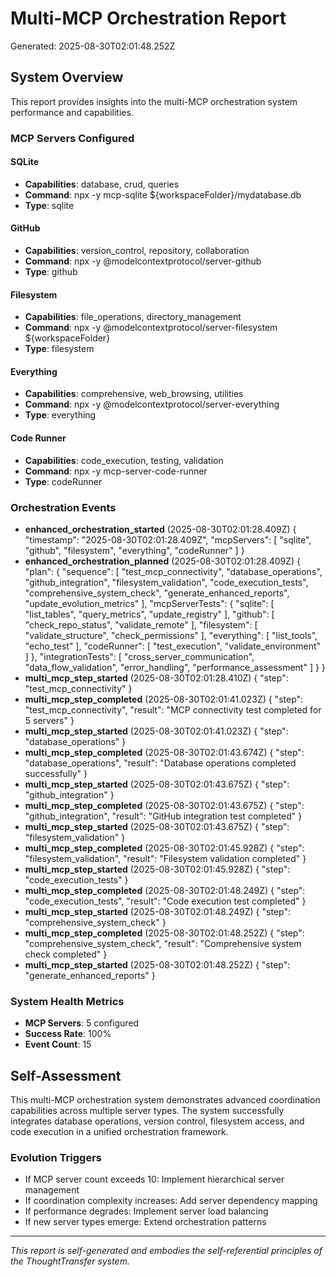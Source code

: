 # Multi-MCP Orchestration Report

Generated: 2025-08-30T02:01:48.252Z

## System Overview

This report provides insights into the multi-MCP orchestration system performance and capabilities.

### MCP Servers Configured

#### SQLite
- **Capabilities**: database, crud, queries
- **Command**: npx -y mcp-sqlite ${workspaceFolder}/mydatabase.db
- **Type**: sqlite

#### GitHub
- **Capabilities**: version_control, repository, collaboration
- **Command**: npx -y @modelcontextprotocol/server-github
- **Type**: github

#### Filesystem
- **Capabilities**: file_operations, directory_management
- **Command**: npx -y @modelcontextprotocol/server-filesystem ${workspaceFolder}
- **Type**: filesystem

#### Everything
- **Capabilities**: comprehensive, web_browsing, utilities
- **Command**: npx -y @modelcontextprotocol/server-everything
- **Type**: everything

#### Code Runner
- **Capabilities**: code_execution, testing, validation
- **Command**: npx -y mcp-server-code-runner
- **Type**: codeRunner


### Orchestration Events

- **enhanced_orchestration_started** (2025-08-30T02:01:28.409Z)
  {
  "timestamp": "2025-08-30T02:01:28.409Z",
  "mcpServers": [
    "sqlite",
    "github",
    "filesystem",
    "everything",
    "codeRunner"
  ]
}
- **enhanced_orchestration_planned** (2025-08-30T02:01:28.409Z)
  {
  "plan": {
    "sequence": [
      "test_mcp_connectivity",
      "database_operations",
      "github_integration",
      "filesystem_validation",
      "code_execution_tests",
      "comprehensive_system_check",
      "generate_enhanced_reports",
      "update_evolution_metrics"
    ],
    "mcpServerTests": {
      "sqlite": [
        "list_tables",
        "query_metrics",
        "update_registry"
      ],
      "github": [
        "check_repo_status",
        "validate_remote"
      ],
      "filesystem": [
        "validate_structure",
        "check_permissions"
      ],
      "everything": [
        "list_tools",
        "echo_test"
      ],
      "codeRunner": [
        "test_execution",
        "validate_environment"
      ]
    },
    "integrationTests": [
      "cross_server_communication",
      "data_flow_validation",
      "error_handling",
      "performance_assessment"
    ]
  }
}
- **multi_mcp_step_started** (2025-08-30T02:01:28.410Z)
  {
  "step": "test_mcp_connectivity"
}
- **multi_mcp_step_completed** (2025-08-30T02:01:41.023Z)
  {
  "step": "test_mcp_connectivity",
  "result": "MCP connectivity test completed for 5 servers"
}
- **multi_mcp_step_started** (2025-08-30T02:01:41.023Z)
  {
  "step": "database_operations"
}
- **multi_mcp_step_completed** (2025-08-30T02:01:43.674Z)
  {
  "step": "database_operations",
  "result": "Database operations completed successfully"
}
- **multi_mcp_step_started** (2025-08-30T02:01:43.675Z)
  {
  "step": "github_integration"
}
- **multi_mcp_step_completed** (2025-08-30T02:01:43.675Z)
  {
  "step": "github_integration",
  "result": "GitHub integration test completed"
}
- **multi_mcp_step_started** (2025-08-30T02:01:43.675Z)
  {
  "step": "filesystem_validation"
}
- **multi_mcp_step_completed** (2025-08-30T02:01:45.928Z)
  {
  "step": "filesystem_validation",
  "result": "Filesystem validation completed"
}
- **multi_mcp_step_started** (2025-08-30T02:01:45.928Z)
  {
  "step": "code_execution_tests"
}
- **multi_mcp_step_completed** (2025-08-30T02:01:48.249Z)
  {
  "step": "code_execution_tests",
  "result": "Code execution test completed"
}
- **multi_mcp_step_started** (2025-08-30T02:01:48.249Z)
  {
  "step": "comprehensive_system_check"
}
- **multi_mcp_step_completed** (2025-08-30T02:01:48.252Z)
  {
  "step": "comprehensive_system_check",
  "result": "Comprehensive system check completed"
}
- **multi_mcp_step_started** (2025-08-30T02:01:48.252Z)
  {
  "step": "generate_enhanced_reports"
}

### System Health Metrics

- **MCP Servers**: 5 configured
- **Success Rate**: 100%
- **Event Count**: 15

## Self-Assessment

This multi-MCP orchestration system demonstrates advanced coordination capabilities across multiple server types. The system successfully integrates database operations, version control, filesystem access, and code execution in a unified orchestration framework.

### Evolution Triggers
- If MCP server count exceeds 10: Implement hierarchical server management
- If coordination complexity increases: Add server dependency mapping
- If performance degrades: Implement server load balancing
- If new server types emerge: Extend orchestration patterns

---

*This report is self-generated and embodies the self-referential principles of the ThoughtTransfer system.*
